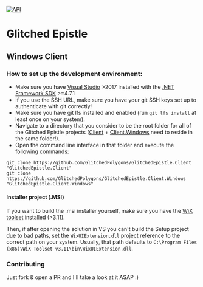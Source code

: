 [![API](https://img.shields.io/badge/api-docs-brightgreen.svg)](https://glitchedpolygons.github.io/GlitchedEpistle.Client.Windows)

# Glitched Epistle
## Windows Client

### How to set up the development environment:

* Make sure you have [Visual Studio](https://visualstudio.microsoft.com/) >2017 installed with the [.NET Framework SDK](https://dotnet.microsoft.com/download/visual-studio-sdks) >=4.7.1
* If you use the SSH URL, make sure you have your git SSH keys set up to authenticate with git correctly!
* Make sure you have git lfs installed and enabled (run `git lfs install` at least once on your system).
* Navigate to a directory that you consider to be the root folder for all of the Glitched Epistle projects ([Client](https://github.com/GlitchedPolygons/GlitchedEpistle.Client) + [Client.Windows](https://github.com/GlitchedPolygons/GlitchedEpistle.Client.Windows) need to reside in the same folder!).
* Open the command line interface in that folder and execute the following commands:
```
git clone https://github.com/GlitchedPolygons/GlitchedEpistle.Client "GlitchedEpistle.Client"
git clone https://github.com/GlitchedPolygons/GlitchedEpistle.Client.Windows "GlitchedEpistle.Client.Windows"
```

#### Installer project (.MSI)
If you want to build the .msi installer yourself, make sure you have the [WiX toolset](http://wixtoolset.org/releases/) installed (>3.11).

Then, if after opening the solution in VS you can't build the Setup project due to bad paths, set the `WixUIExtension.dll` project reference to the correct path on your system. Usually, that path defaults to `C:\Program Files (x86)\WiX Toolset v3.11\bin\WixUIExtension.dll`.

### Contributing
Just fork & open a PR and I'll take a look at it ASAP :)
